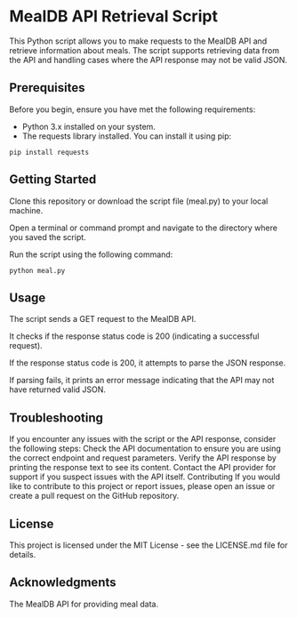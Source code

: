 # MealDB API Retrieval Script
This Python script allows you to make requests to the MealDB API and retrieve information about meals. The script supports retrieving data from the API and handling cases where the API response may not be valid JSON.

## Prerequisites
Before you begin, ensure you have met the following requirements:

- Python 3.x installed on your system.
- The requests library installed. You can install it using pip:
```
pip install requests
```
## Getting Started
Clone this repository or download the script file (meal.py) to your local machine.

Open a terminal or command prompt and navigate to the directory where you saved the script.

Run the script using the following command:
```
python meal.py
```
## Usage
The script sends a GET request to the MealDB API.

It checks if the response status code is 200 (indicating a successful request).

If the response status code is 200, it attempts to parse the JSON response.

If parsing fails, it prints an error message indicating that the API may not have returned valid JSON.

## Troubleshooting
If you encounter any issues with the script or the API response, consider the following steps:
Check the API documentation to ensure you are using the correct endpoint and request parameters.
Verify the API response by printing the response text to see its content.
Contact the API provider for support if you suspect issues with the API itself.
Contributing
If you would like to contribute to this project or report issues, please open an issue or create a pull request on the GitHub repository.

## License
This project is licensed under the MIT License - see the LICENSE.md file for details.

## Acknowledgments
The MealDB API for providing meal data.
